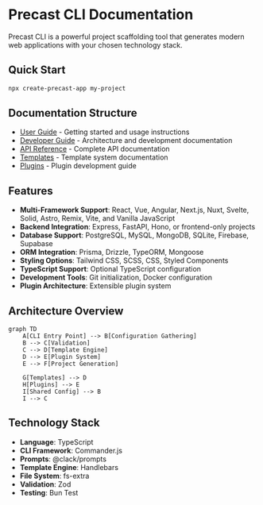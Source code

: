 # Precast CLI Documentation

Precast CLI is a powerful project scaffolding tool that generates modern web applications with your chosen technology stack.

## Quick Start

```bash
npx create-precast-app my-project
```

## Documentation Structure

- [User Guide](./user-guide/README.md) - Getting started and usage instructions
- [Developer Guide](./developers/README.md) - Architecture and development documentation
- [API Reference](./api/README.md) - Complete API documentation
- [Templates](./templates/README.md) - Template system documentation
- [Plugins](./plugins/README.md) - Plugin development guide

## Features

- **Multi-Framework Support**: React, Vue, Angular, Next.js, Nuxt, Svelte, Solid, Astro, Remix, Vite, and Vanilla JavaScript
- **Backend Integration**: Express, FastAPI, Hono, or frontend-only projects
- **Database Support**: PostgreSQL, MySQL, MongoDB, SQLite, Firebase, Supabase
- **ORM Integration**: Prisma, Drizzle, TypeORM, Mongoose
- **Styling Options**: Tailwind CSS, SCSS, CSS, Styled Components
- **TypeScript Support**: Optional TypeScript configuration
- **Development Tools**: Git initialization, Docker configuration
- **Plugin Architecture**: Extensible plugin system

## Architecture Overview

```mermaid
graph TD
    A[CLI Entry Point] --> B[Configuration Gathering]
    B --> C[Validation]
    C --> D[Template Engine]
    D --> E[Plugin System]
    E --> F[Project Generation]

    G[Templates] --> D
    H[Plugins] --> E
    I[Shared Config] --> B
    I --> C
```

## Technology Stack

- **Language**: TypeScript
- **CLI Framework**: Commander.js
- **Prompts**: @clack/prompts
- **Template Engine**: Handlebars
- **File System**: fs-extra
- **Validation**: Zod
- **Testing**: Bun Test
